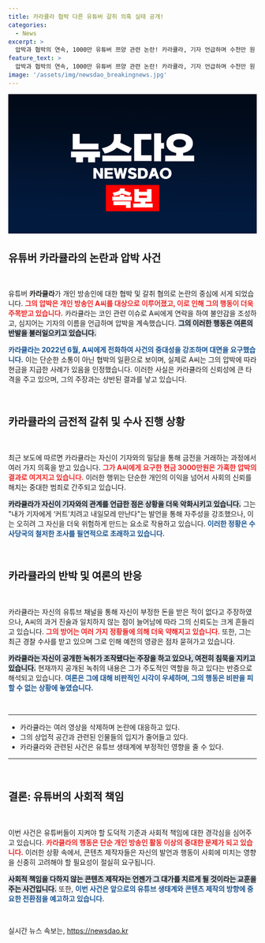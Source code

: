 ```yaml
---
title: 카라큘라 협박 다른 유튜버 갈취 의혹 실태 공개!
categories:
  - News
excerpt: >
  압박과 협박의 연속, 1000만 유튜버 쯔양 관련 논란! 카라큘라, 기자 언급하며 수천만 원 갈취 시도에 잇따른 비정상 행동으로 주변과 소통 단절. 그의 정체와 행보가 궁금하다면 클릭하세요!
feature_text: >
  압박과 협박의 연속, 1000만 유튜버 쯔양 관련 논란! 카라큘라, 기자 언급하며 수천만 원 갈취 시도에 잇따른 비정상 행동으로 주변과 소통 단절. 그의 정체와 행보가 궁금하다면 클릭하세요!
image: '/assets/img/newsdao_breakingnews.jpg'
---
```


<p><img src="/assets/img/newsdao_breakingnews.jpg" alt="bookingtag 속보" /></p>

<h2 data-ke-size="size26">유튜버 카라큘라의 논란과 압박 사건</h2>

<p data-ke-size="size16">&nbsp;</p>

<p>유튜버 <b>카라큘라</b>가 개인 방송인에 대한 협박 및 갈취 혐의로 논란의 중심에 서게 되었습니다. <b><span style="color: #ee2323;">그의 압박은 개인 방송인 A씨를 대상으로 이루어졌고, 이로 인해 그의 행동이 더욱 주목받고 있습니다.</span></b> 카라큘라는 코인 관련 이슈로 A씨에게 연락을 하여 불안감을 조성하고, 심지어는 기자의 이름을 언급하며 압박을 계속했습니다. <b><span style="background-color: #21538527;">그의 이러한 행동은 여론의 반발을 불러일으키고 있습니다.</span></b></p>

<p><b><span style="color: #1a5490;">카라큘라는 2022년 6월, A씨에게 전화하여 사건의 중대성을 강조하며 대면을 요구했습니다.</span></b> 이는 단순한 소통이 아닌 협박의 일환으로 보이며, 실제로 A씨는 그의 압박에 따라 현금을 지급한 사례가 있음을 인정했습니다. 이러한 사실은 카라큘라의 신뢰성에 큰 타격을 주고 있으며, 그의 주장과는 상반된 결과를 낳고 있습니다.</p>

<p data-ke-size="size16">&nbsp;</p>

<h2 data-ke-size="size26">카라큘라의 금전적 갈취 및 수사 진행 상황</h2>

<p data-ke-size="size16">&nbsp;</p>

<p>최근 보도에 따르면 카라큘라는 자신이 기자와의 밀담을 통해 금전을 거래하는 과정에서 여러 가지 의혹을 받고 있습니다. <b><span style="color: #ee2323;">그가 A씨에게 요구한 현금 3000만원은 가혹한 압박의 결과로 여겨지고 있습니다.</span></b> 이러한 행위는 단순한 개인의 이익을 넘어서 사회의 신뢰를 해치는 중대한 범죄로 간주되고 있습니다.</p>

<p><b><span style="background-color: #21538527;">카라큘라가 자신이 기자와의 관계를 언급한 점은 상황을 더욱 악화시키고 있습니다.</span></b> 그는 "내가 기자에게 ‘커트’치려고 내일모레 만난다"는 발언을 통해 자주성을 강조했으나, 이는 오히려 그 자신을 더욱 위험하게 만드는 요소로 작용하고 있습니다. <b><span style="color: #1a5490;">이러한 정황은 수사당국의 철저한 조사를 필연적으로 초래하고 있습니다.</span></b></p>

<p data-ke-size="size16">&nbsp;</p>

<h2 data-ke-size="size26">카라큘라의 반박 및 여론의 반응</h2>

<p data-ke-size="size16">&nbsp;</p>

<p>카라큘라는 자신의 유튜브 채널을 통해 자신이 부정한 돈을 받은 적이 없다고 주장하였으나, A씨의 과거 진술과 일치하지 않는 점이 늘어남에 따라 그의 신뢰도는 크게 흔들리고 있습니다. <b><span style="color: #ee2323;">그의 방어는 여러 가지 정황들에 의해 더욱 약해지고 있습니다.</span></b> 또한, 그는 최근 경찰 수사를 받고 있으며 그로 인해 예전의 영광은 점차 묻혀가고 있습니다.</p>

<p><b><span style="background-color: #21538527;">카라큘라는 자신이 공개한 녹취가 조작됐다는 주장을 하고 있으나, 여전히 침묵을 지키고 있습니다.</span></b> 현재까지 공개된 녹취의 내용은 그가 주도적인 역할을 하고 있다는 반증으로 해석되고 있습니다. <b><span style="color: #1a5490;">여론은 그에 대해 비판적인 시각이 우세하며, 그의 행동은 비판을 피할 수 없는 상황에 놓였습니다.</span></b></p>

<p data-ke-size="size16">&nbsp;</p>

<hr>

<ul>
  <li>카라큘라는 여러 영상을 삭제하며 논란에 대응하고 있다.</li>
  <li>그의 상업적 공간과 관련된 인물들의 입지가 줄어들고 있다.</li>
  <li>카라큘라와 관련된 사건은 유튜브 생태계에 부정적인 영향을 줄 수 있다.</li>
</ul>

<hr>

<p data-ke-size="size16">&nbsp;</p>

<h2 data-ke-size="size26">결론: 유튜버의 사회적 책임</h2>

<p data-ke-size="size16">&nbsp;</p>

<p>이번 사건은 유튜버들이 지켜야 할 도덕적 기준과 사회적 책임에 대한 경각심을 심어주고 있습니다. <b><span style="color: #ee2323;">카라큘라의 행동은 단순 개인 방송인 활동 이상의 중대한 문제가 되고 있습니다.</span></b> 이러한 상황 속에서, 콘텐츠 제작자들은 자신의 발언과 행동이 사회에 미치는 영향을 신중히 고려해야 할 필요성이 절실히 요구됩니다.</p>

<p><b><span style="background-color: #21538527;">사회적 책임을 다하지 않는 콘텐츠 제작자는 언젠가 그 대가를 치르게 될 것이라는 교훈을 주는 사건입니다.</span></b> 또한, <b><span style="color: #1a5490;">이번 사건은 앞으로의 유튜브 생태계와 콘텐츠 제작의 방향에 중요한 전환점을 예고하고 있습니다.</span></b> </p>

<p data-ke-size="size16">&nbsp;</p>
실시간 뉴스 속보는, <a href="https://newsdao.kr" rel="dofollow">https://newsdao.kr</a>


